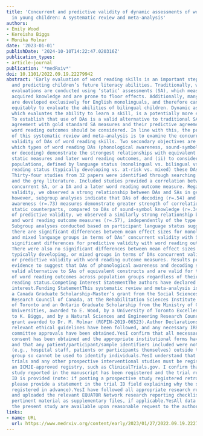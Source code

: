 ```yaml
---
title: 'Concurrent and predictive validity of dynamic assessments of word reading
  in young children: A systematic review and meta-analysis'
authors:
- Emily Wood
- Kereisha Biggs
- Monika Molnar
date: '2023-01-01'
publishDate: '2024-10-10T14:22:47.020316Z'
publication_types:
- article-journal
publication: '*medRxiv*'
doi: 10.1101/2022.09.19.22279942
abstract: 'Early evaluation of word reading skills is an important step in understanding
  and predicting children’s future literacy abilities. Traditionally, word reading
  evaluations are conducted using ‘static’ assessments (SA), which measure a child’s
  acquired knowledge and are prone to floor effects. Additionally, many of these tools
  are developed exclusively for English monolinguals, and therefore cannot be used
  equitably to evaluate the abilities of bilingual children. Dynamic assessment (DA),
  which evaluates the ability to learn a skill, is a potentially more equitable alternative.
  To establish that use of DAs is a valid alternative to traditional SAs, their concurrent
  agreement with gold standard SA measures and their predictive agreement with later
  word reading outcomes should be considered. In line with this, the primary objective
  of this systematic review and meta-analysis is to examine the concurrent and predictive
  validity of DAs of word reading skills. Two secondary objectives are (i) to address
  which types of word reading DAs (phonological awareness, sound-symbol knowledge,
  or decoding) demonstrate the strongest relationships with equivalent concurrent
  static measures and later word reading outcomes, and (ii) to consider for which
  populations, defined by language status (monolingual vs. bilingual vs. mixed) and
  reading status (typically developing vs. at-risk vs. mixed) these DAs are valid.
  Thirty-four studies from 32 papers were identified through searching 5 databases,
  and the grey literature. Included studies provided a correlation between a DA and
  concurrent SA, or a DA and a later word reading outcome measure. Regarding concurrent
  validity, we observed a strong relationship between DAs and SAs in general (r=.60);
  however, subgroup analyses indicate that DAs of decoding (r=.54) and phonological
  awareness (r=.73) measures demonstrate greater strength of correlation with their
  static counterparts, compared to DAs of sound-symbol knowledge (r=.34). In terms
  of predictive validity, we observed a similarly strong relationship between DAs
  and word reading outcome measures (r=.57), independently of the type of measure.
  Subgroup analyses conducted based on participant language status suggested that
  there are significant differences between mean effect sizes for monolingual, bilingual
  and mixed language groups in terms of DAs’ concurrent validity with SAs, but no
  significant differences for predictive validity with word reading outcome measures.
  There were also no significant differences between mean effect sizes for at-risk,
  typically developing, or mixed groups in terms of DAs concurrent validity with SAs
  or predictive validity with word reading outcome measures. Results provide preliminary
  evidence to suggest that DAs of phonological awareness and decoding skills are a
  valid alternative to SAs of equivalent constructs and are valid for the future prediction
  of word reading outcomes across population groups regardless of their language or
  reading status.Competing Interest StatementThe authors have declared no competing
  interest.Funding StatementThis systematic review and meta-analysis is funded by
  a Canada Graduate Scholarship-Master’s grant from the Social Sciences and Humanities
  Research Council of Canada, at the Rehabilitation Sciences Institute at the University
  of Toronto and an Ontario Graduate Scholarship from the Ministry of Colleges and
  Universities, awarded to E. Wood, by a University of Toronto Excellence Award, awarded
  to K. Biggs, and by a Natural Sciences and Engineering Research Council of Canada
  grant awarded to Dr. M. Molnar (RGPIN-2019-06523).Author DeclarationsI confirm all
  relevant ethical guidelines have been followed, and any necessary IRB and/or ethics
  committee approvals have been obtained.YesI confirm that all necessary patient/participant
  consent has been obtained and the appropriate institutional forms have been archived,
  and that any patient/participant/sample identifiers included were not known to anyone
  (e.g., hospital staff, patients or participants themselves) outside the research
  group so cannot be used to identify individuals.YesI understand that all clinical
  trials and any other prospective interventional studies must be registered with
  an ICMJE-approved registry, such as ClinicalTrials.gov. I confirm that any such
  study reported in the manuscript has been registered and the trial registration
  ID is provided (note: if posting a prospective study registered retrospectively,
  please provide a statement in the trial ID field explaining why the study was not
  registered in advance).YesI have followed all appropriate research reporting guidelines
  and uploaded the relevant EQUATOR Network research reporting checklist(s) and other
  pertinent material as supplementary files, if applicable.YesAll data produced in
  the present study are available upon reasonable request to the authors'
links:
- name: URL
  url: https://www.medrxiv.org/content/early/2023/01/27/2022.09.19.22279942
---
```

